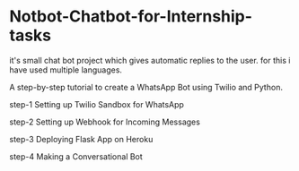 # Notbot-Chatbot-for-Internship-tasks
it's small chat bot project which gives automatic replies to the user. for this i have used multiple languages.

A step-by-step tutorial to create a WhatsApp Bot using Twilio and Python.

step-1
Setting up Twilio Sandbox for WhatsApp

step-2
Setting up Webhook for Incoming Messages

step-3
Deploying Flask App on Heroku

step-4
Making a Conversational Bot
